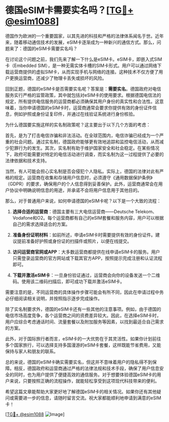 # 德国eSIM卡需要实名吗？[[TG💪+ @esim1088](https://t.me/s/esim1088)]

德国作为欧洲的一个重要国家，以其先进的科技和严格的法律体系闻名于世。近年来，随着移动通信技术的发展，eSIM卡逐渐成为一种新兴的通信方式。那么，问题来了：德国的eSIM卡需要实名吗？

在讨论这个问题之前，我们先来了解一下什么是eSIM卡。eSIM卡，即嵌入式SIM卡（Embedded SIM），是一种无需实体卡槽的SIM卡形式。用户可以通过网络下载运营商提供的虚拟SIM卡，从而实现手机与网络的连接。这种技术不仅方便了用户更换运营商，还减少了物理卡丢失或损坏的风险。

回到正题，德国的eSIM卡是否需要实名呢？答案是：**需要实名**。德国政府对电信服务实行严格的监管政策，其中就包括对eSIM卡的使用要求。根据德国电信法的规定，所有提供电信服务的运营商都必须确保其用户身份的真实性和合法性。这意味着，当你申请德国的eSIM卡时，运营商通常会要求你提供有效的身份证件信息，例如护照或身份证复印件，并通过在线验证系统进行身份核验。

为什么德国要实施这样的实名制政策呢？这主要出于以下几个方面的考虑：

首先，是为了打击电信诈骗和非法活动。在全球范围内，电信诈骗已经成为一个严重的社会问题。通过实名制，德国政府能够更有效地追踪和监控电信活动，从而减少犯罪行为的发生。其次，实名制有助于维护国家安全和社会稳定。在某些情况下，政府可能需要对特定的电信活动进行调查，而实名制为这一过程提供了必要的法律依据和技术支持。

当然，有人可能会担心实名制是否会侵犯个人隐私。实际上，德国的法律对此有严格的规定。运营商在收集和存储用户信息时，必须遵守《通用数据保护条例》（GDPR）的要求，确保用户的个人信息得到妥善保护。此外，运营商通常会在用户协议中明确说明信息的用途，并承诺不会将用户信息用于其他目的。

那么，对于普通用户来说，如何申请德国的eSIM卡呢？以下是一个大致的流程：

1. **选择合适的运营商**：德国主要有三大电信运营商——Deutsche Telekom、Vodafone和O2。每个运营商都有自己的eSIM套餐和服务内容，用户可以根据自己的需求选择适合的方案。

2. **准备身份证明材料**：如前所述，申请eSIM卡时需要提供有效的身份证件。建议提前准备好护照或身份证的扫描件或照片，以便在线提交。

3. **访问运营商官网或APP**：大多数运营商都提供在线申请eSIM卡的服务。用户只需登录运营商的官方网站或下载其官方APP，按照提示完成注册和认证流程即可。

4. **下载并激活eSIM卡**：一旦身份验证通过，运营商会向你的设备发送一个二维码。使用该二维码扫描后，即可成功下载并激活eSIM卡。

需要注意的是，不同运营商的具体操作步骤可能会有所不同，因此在申请过程中务必仔细阅读相关说明，并按照指示逐步完成操作。

除了实名制要求外，德国的eSIM卡还有一些其他的注意事项。例如，由于德国的电信市场高度竞争，各个运营商之间的资费差异较大。因此，在选择eSIM卡时，用户应综合考虑通话时间、流量套餐以及附加服务等因素，以找到最适合自己需求的方案。

此外，对于国际旅行者而言，eSIM卡的一大优势在于其灵活性。如果你计划前往多个国家旅行，可以选择支持多国漫游的eSIM卡套餐，这样既能节省费用，又能保持与家人和朋友的联系。

总的来说，德国的eSIM卡确实需要实名，但这并不意味着用户的隐私得不到保障。相反，德国政府和运营商通过严格的法律法规和技术手段，确保了用户信息安全的同时，也为用户提供了便捷高效的通信服务。对于想要体验德国eSIM卡的用户来说，只要按照正确的流程操作，就能轻松享受到这项现代科技带来的便利。

希望这篇文章能帮助大家更好地了解德国eSIM卡的相关情况。如果你还有其他疑问或需要进一步的信息，请随时留言交流。祝大家都能顺利地申请到满意的eSIM卡！

[[TG💪+ @esim1088](https://t.me/s/esim1088) ![Image](https://i.postimg.cc/4NQfJmqS/Snipaste-2025-05-13-00-14-12.png)]